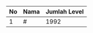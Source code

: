 | No | Nama            | Jumlah Level |
|----|-----------------|--------------|
| 1  | #    |    1992        |
